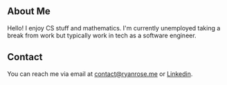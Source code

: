 ## About Me

Hello! I enjoy CS stuff and mathematics. I'm currently unemployed taking a break from work but typically work in tech as a software engineer.

## Contact

You can reach me via email at <contact@ryanrose.me> or [Linkedin](https://www.linkedin.com/in/ryanthrose).


